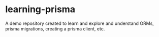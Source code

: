 # learning-prisma

A demo repository created to learn and explore and understand ORMs, prisma migrations, creating a prisma client, etc.
